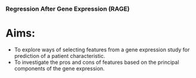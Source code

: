 ### Regression After Gene Expression (RAGE)

# Aims:
* To explore ways of selecting features from a gene expression study for prediction of a patient characteristic.
* To investigate the pros and cons of features based on the principal components of the gene expression.

